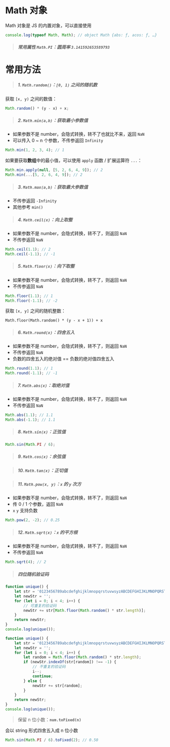 # Math 对象

Math 对象是 JS 的内置对象，可以直接使用

```js
console.log(typeof Math, Math); // object Math {abs: ƒ, acos: ƒ, …}
```

> ##### 常用属性 `Math.PI`：圆周率 `3.141592653589793`

# 常用方法

> ##### 1. `Math.random()`：`[0, 1)` 之间的随机数

获取 `[x, y)` 之间的数值：

```js
Math.random() * (y - x) + x;
```

> ##### 2. `Math.min(a,b)`：获取最小参数值

-   如果参数不是 number，会隐式转换，转不了也就比不来，返回 `NaN`
-   可以传入 0 ~ n 个参数，不传参返回 `Infinity`

```js
Math.min(1, 2, 3, 4); // 1
```

如果要获取**数组**中的最小值，可以使用 `apply` 函数 / 扩展运算符 `...`：

```js
Math.min.apply(null, [5, 2, 6, 4, 9]); // 2
Math.min(...[5, 2, 6, 4, 9]); // 2
```

> ##### 3. `Math.max(a,b)`：获取最大参数值

-   不传参返回 `-Infinity`
-   其他参考 `min()`

> ##### 4. `Math.ceil(x)`：向上取整

-   如果参数不是 number，会隐式转换，转不了，则返回 `NaN`
-   不传参返回 `NaN`

```js
Math.ceil(1.1); // 2
Math.ceil(-1.1); // -1
```

> ##### 5. `Math.floor(x)`：向下取整

-   如果参数不是 number，会隐式转换，转不了，则返回 `NaN`
-   不传参返回 `NaN`

```js
Math.floor(1.1); // 1
Math.floor(-1.1); // -2
```

获取 `[x, y]` 之间的随机整数：

```
Math.floor(Math.random() * (y - x + 1)) + x
```

> ##### 6. `Math.round(x)`：四舍五入

-   如果参数不是 number，会隐式转换，转不了，则返回 `NaN`
-   不传参返回 `NaN`
-   负数的四舍五入的绝对值 == 负数的绝对值四舍五入

```js
Math.round(1.1); // 1
Math.round(-1.1); // -1
```

> ##### 7. `Math.abs(x)`：取绝对值

-   如果参数不是 number，会隐式转换，转不了，则返回 `NaN`
-   不传参返回 `NaN`

```js
Math.abs(1.1); // 1.1
Math.abs(-1.1); // 1.1
```

> ##### 8. `Math.sin(x)`：正弦值

```js
Math.sin(Math.PI / 6);
```

> ##### 9. `Math.cos(x)`：余弦值

> ##### 10. `Math.tan(x)`：正切值

> ##### 11. `Math.pow(x, y)`：`x` 的 `y` 次方

-   如果参数不是 number，会隐式转换，转不了，则返回 `NaN`
-   传 0 / 1 个参数，返回 `NaN`
-   `x` `y` 支持负数

```js
Math.pow(2, -2); // 0.25
```

> ##### 12. `Math.sqrt(x)`：`x` 的平方根

-   如果参数不是 number，会隐式转换，转不了，则返回 `NaN`
-   不传参返回 `NaN`

```js
Math.sqrt(4); // 2
```

> ##### 四位随机验证码

```js
function unique() {
    let str = '0123456789abcdefghijklmnopqrstuvwsyzABCDEFGHIJKLMNOPQRSTUVWSYZ';
    let newStr = '';
    for (let i = 0; i < 4; i++) {
        // 可重复的验证码
        newStr += str[Math.floor(Math.random() * str.length)];
    }
    return newStr;
}
console.log(unique());
```

```js
function unique() {
    let str = '0123456789abcdefghijklmnopqrstuvwsyzABCDEFGHIJKLMNOPQRSTUVWSYZ';
    let newStr = '';
    for (let i = 0; i < 4; i++) {
        let random = Math.floor(Math.random() * str.length);
        if (newStr.indexOf(str[random]) !== -1) {
            // 不重复的验证码
            i--;
            continue;
        } else {
            newStr += str[random];
        }
    }
    return newStr;
}
console.log(unique());
```

> 保留 n 位小数：**`num.toFixed(n)`**

会以 string 形式四舍五入成 n 位小数

```js
Math.sin(Math.PI / 6).toFixed(2); // 0.50
```
